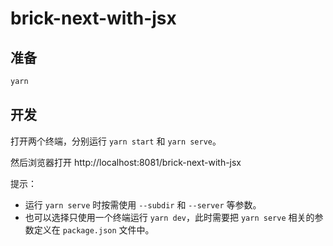 # brick-next-with-jsx

## 准备

```bash
yarn
```

## 开发

打开两个终端，分别运行 `yarn start` 和 `yarn serve`。

然后浏览器打开 http://localhost:8081/brick-next-with-jsx

提示：

- 运行 `yarn serve` 时按需使用 `--subdir` 和 `--server` 等参数。
- 也可以选择只使用一个终端运行 `yarn dev`，此时需要把 `yarn serve` 相关的参数定义在 `package.json` 文件中。
